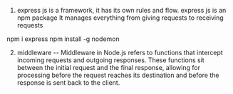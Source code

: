 1. express js is a framework, it has its own rules and flow. express js is an npm package
It manages everything from giving requests to receiving requests

npm i express
npm install -g nodemon 

2. middleware -- Middleware in Node.js refers to functions that intercept incoming requests and outgoing responses. These functions sit between the initial request and the final response, allowing for processing before the request reaches its destination and before the response is sent back to the client.